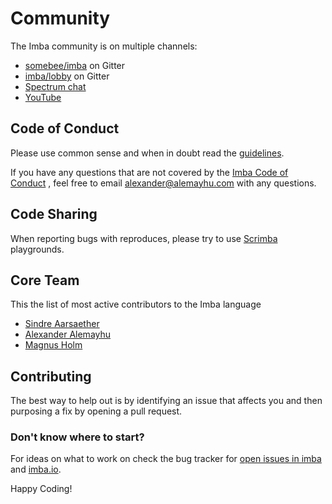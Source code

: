 # Community

The Imba community is on multiple channels:

- [somebee/imba][0] on Gitter
- [imba/lobby][1] on Gitter
- [Spectrum chat][2]
- [YouTube][yt]


## Code of Conduct

Please use common sense and when in doubt read the [guidelines][3].

If you have any questions that are not covered by the [Imba Code of Conduct][3]
, feel free to email [alexander@alemayhu.com][4] with any questions.

## Code Sharing

When reporting bugs with reproduces, please try to use [Scrimba][s]
playgrounds. 

## Core Team

This the list of most active contributors to the Imba language

- [Sindre Aarsaether][5]
- [Alexander Alemayhu][6]
- [Magnus Holm][7]

## Contributing

The best way to help out is by identifying an issue that affects you and then
purposing a fix by opening a pull request.

### Don't know where to start?

For ideas on what to work on check the bug tracker for [open issues in imba][9]
and [imba.io][10].

Happy Coding!

[0]: https://gitter.im/somebee/imba
[1]: https://gitter.im/imba/Lobby
[2]: https://spectrum.chat/imba
[3]: https://github.com/imba/imba/blob/master/.github/CODE_OF_CONDUCT.md
[4]: mailto: 'alexander@alemayhu.com'
[5]: https://github.com/somebee/
[6]: https://github.com/scanf/
[7]: https://github.com/judofyr/
[8]: https://scrimba.com
[9]: https://github.com/imba/imba/issues
[10]: https://github.com/imba/imba.io/issues
[yt]: youtube.com/channel/UCPOqjieI7GOx-gAKBLMktVg
[s]: https://scrimba.com
